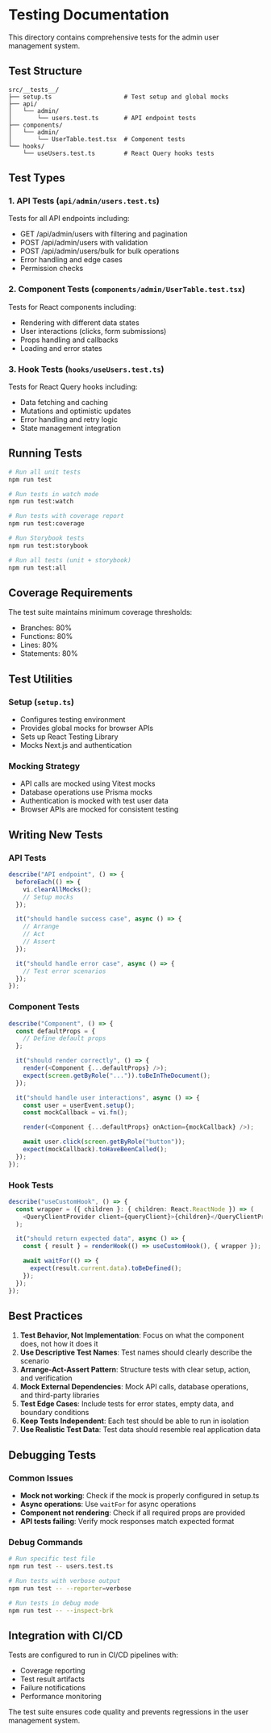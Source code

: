 # Testing Documentation

This directory contains comprehensive tests for the admin user management system.

## Test Structure

```
src/__tests__/
├── setup.ts                    # Test setup and global mocks
├── api/
│   └── admin/
│       └── users.test.ts       # API endpoint tests
├── components/
│   └── admin/
│       └── UserTable.test.tsx  # Component tests
└── hooks/
    └── useUsers.test.ts        # React Query hooks tests
```

## Test Types

### 1. API Tests (`api/admin/users.test.ts`)

Tests for all API endpoints including:

- GET /api/admin/users with filtering and pagination
- POST /api/admin/users with validation
- POST /api/admin/users/bulk for bulk operations
- Error handling and edge cases
- Permission checks

### 2. Component Tests (`components/admin/UserTable.test.tsx`)

Tests for React components including:

- Rendering with different data states
- User interactions (clicks, form submissions)
- Props handling and callbacks
- Loading and error states

### 3. Hook Tests (`hooks/useUsers.test.ts`)

Tests for React Query hooks including:

- Data fetching and caching
- Mutations and optimistic updates
- Error handling and retry logic
- State management integration

## Running Tests

```bash
# Run all unit tests
npm run test

# Run tests in watch mode
npm run test:watch

# Run tests with coverage report
npm run test:coverage

# Run Storybook tests
npm run test:storybook

# Run all tests (unit + storybook)
npm run test:all
```

## Coverage Requirements

The test suite maintains minimum coverage thresholds:

- Branches: 80%
- Functions: 80%
- Lines: 80%
- Statements: 80%

## Test Utilities

### Setup (`setup.ts`)

- Configures testing environment
- Provides global mocks for browser APIs
- Sets up React Testing Library
- Mocks Next.js and authentication

### Mocking Strategy

- API calls are mocked using Vitest mocks
- Database operations use Prisma mocks
- Authentication is mocked with test user data
- Browser APIs are mocked for consistent testing

## Writing New Tests

### API Tests

```typescript
describe("API endpoint", () => {
  beforeEach(() => {
    vi.clearAllMocks();
    // Setup mocks
  });

  it("should handle success case", async () => {
    // Arrange
    // Act
    // Assert
  });

  it("should handle error case", async () => {
    // Test error scenarios
  });
});
```

### Component Tests

```typescript
describe("Component", () => {
  const defaultProps = {
    // Define default props
  };

  it("should render correctly", () => {
    render(<Component {...defaultProps} />);
    expect(screen.getByRole("...")).toBeInTheDocument();
  });

  it("should handle user interactions", async () => {
    const user = userEvent.setup();
    const mockCallback = vi.fn();

    render(<Component {...defaultProps} onAction={mockCallback} />);

    await user.click(screen.getByRole("button"));
    expect(mockCallback).toHaveBeenCalled();
  });
});
```

### Hook Tests

```typescript
describe("useCustomHook", () => {
  const wrapper = ({ children }: { children: React.ReactNode }) => (
    <QueryClientProvider client={queryClient}>{children}</QueryClientProvider>
  );

  it("should return expected data", async () => {
    const { result } = renderHook(() => useCustomHook(), { wrapper });

    await waitFor(() => {
      expect(result.current.data).toBeDefined();
    });
  });
});
```

## Best Practices

1. **Test Behavior, Not Implementation**: Focus on what the component does, not how it does it
2. **Use Descriptive Test Names**: Test names should clearly describe the scenario
3. **Arrange-Act-Assert Pattern**: Structure tests with clear setup, action, and verification
4. **Mock External Dependencies**: Mock API calls, database operations, and third-party libraries
5. **Test Edge Cases**: Include tests for error states, empty data, and boundary conditions
6. **Keep Tests Independent**: Each test should be able to run in isolation
7. **Use Realistic Test Data**: Test data should resemble real application data

## Debugging Tests

### Common Issues

- **Mock not working**: Check if the mock is properly configured in setup.ts
- **Async operations**: Use `waitFor` for async operations
- **Component not rendering**: Check if all required props are provided
- **API tests failing**: Verify mock responses match expected format

### Debug Commands

```bash
# Run specific test file
npm run test -- users.test.ts

# Run tests with verbose output
npm run test -- --reporter=verbose

# Run tests in debug mode
npm run test -- --inspect-brk
```

## Integration with CI/CD

Tests are configured to run in CI/CD pipelines with:

- Coverage reporting
- Test result artifacts
- Failure notifications
- Performance monitoring

The test suite ensures code quality and prevents regressions in the user management system.

